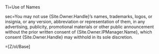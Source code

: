 Ti=Use of Names

sec=You may not use {Site.Owner.Handle}’s names, trademarks, logos, or insignia, or any version, abbreviation or representation of them, in any advertising, publicity, promotional materials or other public announcement without the prior written consent of {Site.Owner.IPManager.Name}, which consent {Site.Owner.Handle} may withhold in its sole discretion.

=[Z/ol/Base]
